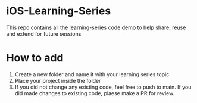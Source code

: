 # iOS-Learning-Series

This repo contains all the learning-series code demo to help share, reuse and extend for future sessions

# How to add
1) Create a new folder and name it with your learning series topic
2) Place your project inside the folder
3) If you did not change any existing code, feel free to push to main. If you did made changes to existing code, plaese make a PR for review.
